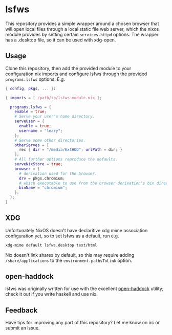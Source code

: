 # lsfws
This repository provides a simple wrapper around a chosen browser that
will open local files through a local static file web server, which the nixos
module provides by setting certain `services.httpd` options. The wrapper has a
.desktop file, so it can be used with xdg-open.

## Usage
Clone this repository, then add the provided module to your configuration.nix
imports and configure lsfws through the provided `programs.lsfws` options. E.g.

```nix
{ config, pkgs, ... }:

{ imports = [ /path/to/lsfws-module.nix ];

  programs.lsfws = {
    enable = true;
    # Serve your user's home directory.
    serveUser = {
      enable = true;
      username = "leary";
    };
    # Serve some other directories.
    otherServes = [
      rec { dir = "/media/ExtHDD"; urlPath = dir; }
    ];
    # All further options reproduce the defaults.
    serveNixStore = true;
    browser = {
      # derivation used for the browser.
      drv = pkgs.chromium;
      # which executable to use from the browser derivation's bin directory.
      binName = "chromium";
    };
  };
}
```

## XDG
Unfortunately NixOS doesn't have declaritive xdg mime association configuration
yet, so to set lsfws as a default, run e.g.

```sh
xdg-mime default lsfws.desktop text/html
```

Nix doesn't link shares by default, so this may require adding
`/share/applications` to the `environment.pathsToLink` option.

## open-haddock
lsfws was originally written for use with the excellent
[open-haddock](github.com/jml/open-haddock) utility; check it out if you write
haskell and use nix.

## Feedback
Have tips for improving any part of this repository? Let me know on irc or submit
an issue.
